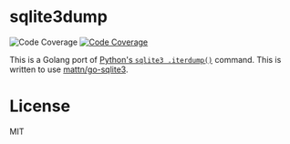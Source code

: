 # sqlite3dump


<img src="https://img.shields.io/badge/coverage-80%25-green.svg?style=flat-square" alt="Code Coverage">
<a href="https://godoc.org/github.com/schollz/sqlite3dump"><img src="https://img.shields.io/badge/godoc-reference-blue.svg?style=flat-square" alt="Code Coverage"></a>


This is a Golang port of [Python's `sqlite3 .iterdump()`](https://github.com/python/cpython/blob/3.6/Lib/sqlite3/dump.py) command. This is written to use [mattn/go-sqlite3](https://github.com/mattn/go-sqlite3).

# License

MIT 